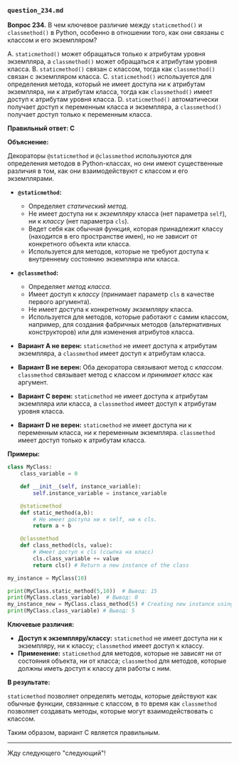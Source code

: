 ### `question_234.md`

**Вопрос 234.** В чем ключевое различие между `staticmethod()` и `classmethod()` в Python, особенно в отношении того, как они связаны с классом и его экземпляром?

A. `staticmethod()` может обращаться только к атрибутам уровня экземпляра, а `classmethod()` может обращаться к атрибутам уровня класса.
B. `staticmethod()` связан с классом, тогда как `classmethod()` связан с экземпляром класса.
C. `staticmethod()` используется для определения метода, который не имеет доступа ни к атрибутам экземпляра, ни к атрибутам класса, тогда как `classmethod()` имеет доступ к атрибутам уровня класса.
D. `staticmethod()` автоматически получает доступ к переменным класса и экземпляра, а `classmethod()` получает доступ только к переменным класса.

**Правильный ответ: C**

**Объяснение:**

Декораторы `@staticmethod` и `@classmethod` используются для определения методов в Python-классах, но они имеют существенные различия в том, как они взаимодействуют с классом и его экземплярами.

*   **`@staticmethod`:**
    *   Определяет *статический метод*.
    *   Не имеет доступа ни к *экземпляру* класса (нет параметра `self`), ни к *классу* (нет параметра `cls`).
    *   Ведет себя как обычная функция, которая принадлежит классу (находится в его пространстве имен), но не зависит от конкретного объекта или класса.
    *   Используется для методов, которые не требуют доступа к внутреннему состоянию экземпляра или класса.

*   **`@classmethod`:**
    *   Определяет *метод класса*.
    *   Имеет доступ к *классу* (принимает параметр `cls` в качестве первого аргумента).
    *   Не имеет доступа к конкретному *экземпляру* класса.
    *   Используется для методов, которые работают с самим классом, например, для создания фабричных методов (альтернативных конструкторов) или для изменения атрибутов класса.

*   **Вариант A не верен:** `staticmethod` не имеет доступа к атрибутам экземпляра, а `classmethod` имеет доступ к атрибутам класса.
*   **Вариант B не верен:**  Оба декоратора связывают метод с *классом*.  `classmethod` связывает метод с классом и *принимает класс* как аргумент.
*  **Вариант C верен:** `staticmethod` не имеет доступа к атрибутам экземпляра или класса, а `classmethod` имеет доступ к атрибутам уровня класса.
*   **Вариант D не верен:**  `staticmethod` не имеет доступа ни к переменным класса, ни к переменным экземпляра. `classmethod` имеет доступ только к атрибутам класса.

**Примеры:**

```python
class MyClass:
    class_variable = 0

    def __init__(self, instance_variable):
        self.instance_variable = instance_variable

    @staticmethod
    def static_method(a,b):
        # Не имеет доступа ни к self, ни к cls.
        return a + b

    @classmethod
    def class_method(cls, value):
        # Имеет доступ к cls (ссылка на класс)
        cls.class_variable += value
        return cls() # Return a new instance of the class

my_instance = MyClass(10)

print(MyClass.static_method(5,10))  # Вывод: 15
print(MyClass.class_variable)  # Вывод: 0
my_instance_new = MyClass.class_method(5) # Creating new instance using class method, and modifying class variable
print(MyClass.class_variable) # Вывод: 5
```

**Ключевые различия:**

*   **Доступ к экземпляру/классу:** `staticmethod` не имеет доступа ни к экземпляру, ни к классу; `classmethod` имеет доступ к классу.
*   **Применение:** `staticmethod` для методов, которые не зависят ни от состояния объекта, ни от класса; `classmethod` для методов, которые должны иметь доступ к классу для работы с ним.

**В результате:**

`staticmethod` позволяет определять методы, которые действуют как обычные функции, связанные с классом, в то время как `classmethod` позволяет создавать методы, которые могут взаимодействовать с классом.

Таким образом, вариант C является правильным.

---

Жду следующего "следующий"!
